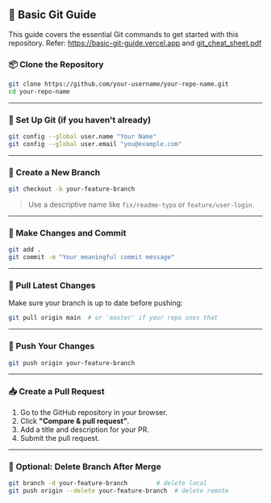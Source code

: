 

## 🧰 Basic Git Guide

This guide covers the essential Git commands to get started with this repository.
Refer: https://basic-git-guide.vercel.app and [git_cheat_sheet.pdf](https://github.com/pyastrolab/basic-git-guide/git_cheat_sheet.pdf)

### 📦 Clone the Repository

```bash
git clone https://github.com/your-username/your-repo-name.git
cd your-repo-name
```

---

### 🔧 Set Up Git (if you haven't already)

```bash
git config --global user.name "Your Name"
git config --global user.email "you@example.com"
```

---

### 🌿 Create a New Branch

```bash
git checkout -b your-feature-branch
```

> Use a descriptive name like `fix/readme-typo` or `feature/user-login`.

---

### 📝 Make Changes and Commit

```bash
git add .
git commit -m "Your meaningful commit message"
```

---

### 🔄 Pull Latest Changes

Make sure your branch is up to date before pushing:

```bash
git pull origin main  # or 'master' if your repo uses that
```

---

### 🚀 Push Your Changes

```bash
git push origin your-feature-branch
```

---

### 📥 Create a Pull Request

1. Go to the GitHub repository in your browser.
2. Click **"Compare & pull request"**.
3. Add a title and description for your PR.
4. Submit the pull request.

---

### 🧹 Optional: Delete Branch After Merge

```bash
git branch -d your-feature-branch        # delete local
git push origin --delete your-feature-branch  # delete remote
```

